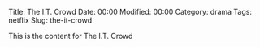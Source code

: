Title: The I.T. Crowd
Date:  00:00
Modified:  00:00
Category: drama
Tags: netflix
Slug: the-it-crowd

This is the content for The I.T. Crowd